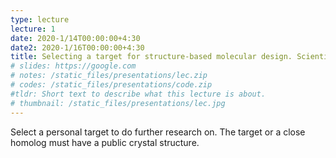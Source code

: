```yaml
---
type: lecture
lecture: 1
date: 2020-1/14T00:00:00+4:30
date2: 2020-1/16T00:00:00+4:30
title: Selecting a target for structure-based molecular design. Scientific considerations including availability and size of a structure or close homolog and drugability. Business considerations including market landscape.
# slides: https://google.com
# notes: /static_files/presentations/lec.zip
# codes: /static_files/presentations/code.zip
#tldr: Short text to describe what this lecture is about.
# thumbnail: /static_files/presentations/lec.jpg
---
```

Select a personal target to do further research on. The target or a close homolog must have a public crystal structure.